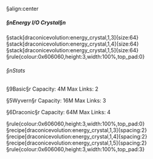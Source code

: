 §align:center
##### §nEnergy I/O Crystal§n
§stack[draconicevolution:energy_crystal,1,3]{size:64} §stack[draconicevolution:energy_crystal,1,4]{size:64} §stack[draconicevolution:energy_crystal,1,5]{size:64}
§rule{colour:0x606060,height:3,width:100%,top_pad:0}
###### §nStats

§9Basic§r
Capacity: 4M
Max Links: 2 

§5Wyvern§r
Capacity: 16M
Max Links: 3

§6Draconic§r
Capacity: 64M
Max Links: 4

§rule{colour:0x606060,height:3,width:100%,top_pad:0}
§recipe[draconicevolution:energy_crystal,1,3]{spacing:2}§recipe[draconicevolution:energy_crystal,1,4]{spacing:2}§recipe[draconicevolution:energy_crystal,1,5]{spacing:2}
§rule{colour:0x606060,height:3,width:100%,top_pad:3}